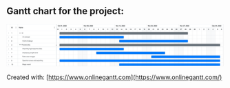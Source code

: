 ## Gantt chart for the project:

![Pico Mars Rover image](gantt_chart.png)

Created with: [https://www.onlinegantt.com](https://www.onlinegantt.com/)